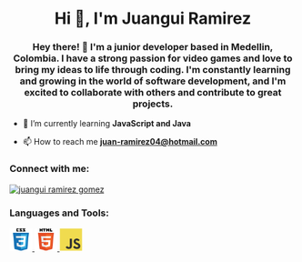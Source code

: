 <h1 align="center">Hi 👋, I'm Juangui Ramirez</h1>
<h3 align="center">Hey there! 👋 I'm a junior developer based in Medellin, Colombia. I have a strong passion for video games and love to bring my ideas to life through coding. I'm constantly learning and growing in the world of software development, and I'm excited to collaborate with others and contribute to great projects.</h3>

- 🌱 I’m currently learning **JavaScript and Java**

- 📫 How to reach me **juan-ramirez04@hotmail.com**

<h3 align="left">Connect with me:</h3>
<p align="left">
<a href="https://linkedin.com/in/juangui ramirez gomez" target="blank"><img align="center" src="https://raw.githubusercontent.com/rahuldkjain/github-profile-readme-generator/master/src/images/icons/Social/linked-in-alt.svg" alt="juangui ramirez gomez" height="30" width="40" /></a>
</p>

<h3 align="left">Languages and Tools:</h3>
<p align="left"> <a href="https://www.w3schools.com/css/" target="_blank" rel="noreferrer"> <img src="https://raw.githubusercontent.com/devicons/devicon/master/icons/css3/css3-original-wordmark.svg" alt="css3" width="40" height="40"/> </a> <a href="https://www.w3.org/html/" target="_blank" rel="noreferrer"> <img src="https://raw.githubusercontent.com/devicons/devicon/master/icons/html5/html5-original-wordmark.svg" alt="html5" width="40" height="40"/> </a> <a href="https://developer.mozilla.org/en-US/docs/Web/JavaScript" target="_blank" rel="noreferrer"> <img src="https://raw.githubusercontent.com/devicons/devicon/master/icons/javascript/javascript-original.svg" alt="javascript" width="40" height="40"/> </a> </p>

